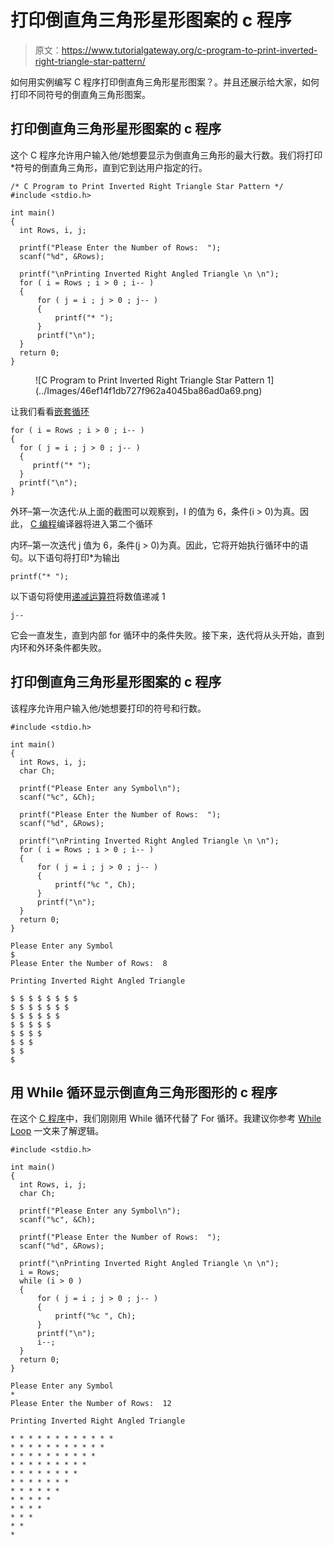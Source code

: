 # 打印倒直角三角形星形图案的 c 程序

> 原文：<https://www.tutorialgateway.org/c-program-to-print-inverted-right-triangle-star-pattern/>

如何用实例编写 C 程序打印倒直角三角形星形图案？。并且还展示给大家，如何打印不同符号的倒直角三角形图案。

## 打印倒直角三角形星形图案的 c 程序

这个 C 程序允许用户输入他/她想要显示为倒直角三角形的最大行数。我们将打印*符号的倒直角三角形，直到它到达用户指定的行。

```
/* C Program to Print Inverted Right Triangle Star Pattern */
#include <stdio.h>

int main() 
{
  int Rows, i, j;

  printf("Please Enter the Number of Rows:  ");
  scanf("%d", &Rows);

  printf("\nPrinting Inverted Right Angled Triangle \n \n");
  for ( i = Rows ; i > 0 ; i-- ) 
  {
      for ( j = i ; j > 0 ; j-- ) 
      {
          printf("* ");
      }
      printf("\n");
  }
  return 0;
}
```

<figure class="wp-block-image">![C Program to Print Inverted Right Triangle Star Pattern 1](../Images/46ef14f1db727f962a4045ba86ad0a69.png)</figure>

让我们看看[嵌套循环](https://www.tutorialgateway.org/for-loop-in-c-programming/)

```
for ( i = Rows ; i > 0 ; i-- ) 
{
  for ( j = i ; j > 0 ; j-- ) 
  {
     printf("* ");
  }
  printf("\n");
}
```

外环–第一次迭代:从上面的截图可以观察到，I 的值为 6，条件(i > 0)为真。因此， [C 编程](https://www.tutorialgateway.org/c-programming/)编译器将进入第二个循环

内环–第一次迭代
j 值为 6，条件(j > 0)为真。因此，它将开始执行循环中的语句。以下语句将打印*为输出

```
printf("* ");
```

以下语句将使用[递减运算符](https://www.tutorialgateway.org/increment-and-decrement-operators-in-c/)将数值递减 1

```
j--
```

它会一直发生，直到内部 for 循环中的条件失败。接下来，迭代将从头开始，直到内环和外环条件都失败。

## 打印倒直角三角形星形图案的 c 程序

该程序允许用户输入他/她想要打印的符号和行数。

```
#include <stdio.h>

int main() 
{
  int Rows, i, j;
  char Ch;

  printf("Please Enter any Symbol\n");
  scanf("%c", &Ch);

  printf("Please Enter the Number of Rows:  ");
  scanf("%d", &Rows);

  printf("\nPrinting Inverted Right Angled Triangle \n \n");
  for ( i = Rows ; i > 0 ; i-- ) 
  {
      for ( j = i ; j > 0 ; j-- ) 
      {
          printf("%c ", Ch);
      }
      printf("\n");
  }
  return 0;
}
```

```
Please Enter any Symbol
$
Please Enter the Number of Rows:  8

Printing Inverted Right Angled Triangle 

$ $ $ $ $ $ $ $ 
$ $ $ $ $ $ $ 
$ $ $ $ $ $ 
$ $ $ $ $ 
$ $ $ $ 
$ $ $ 
$ $ 
$ 
```

## 用 While 循环显示倒直角三角形图形的 c 程序

在这个 [C 程序](https://www.tutorialgateway.org/c-programming-examples/)中，我们刚刚用 While 循环代替了 For 循环。我建议你参考 [While Loop](https://www.tutorialgateway.org/while-loop-in-c/) 一文来了解逻辑。

```
#include <stdio.h>

int main() 
{
  int Rows, i, j;
  char Ch;

  printf("Please Enter any Symbol\n");
  scanf("%c", &Ch);

  printf("Please Enter the Number of Rows:  ");
  scanf("%d", &Rows);

  printf("\nPrinting Inverted Right Angled Triangle \n \n");
  i = Rows;
  while (i > 0 ) 
  {
      for ( j = i ; j > 0 ; j-- ) 
      {
          printf("%c ", Ch);
      }
      printf("\n");
      i--;
  }
  return 0;
}
```

```
Please Enter any Symbol
*
Please Enter the Number of Rows:  12

Printing Inverted Right Angled Triangle 

* * * * * * * * * * * * 
* * * * * * * * * * * 
* * * * * * * * * * 
* * * * * * * * * 
* * * * * * * * 
* * * * * * * 
* * * * * * 
* * * * * 
* * * * 
* * * 
* * 
* 
```